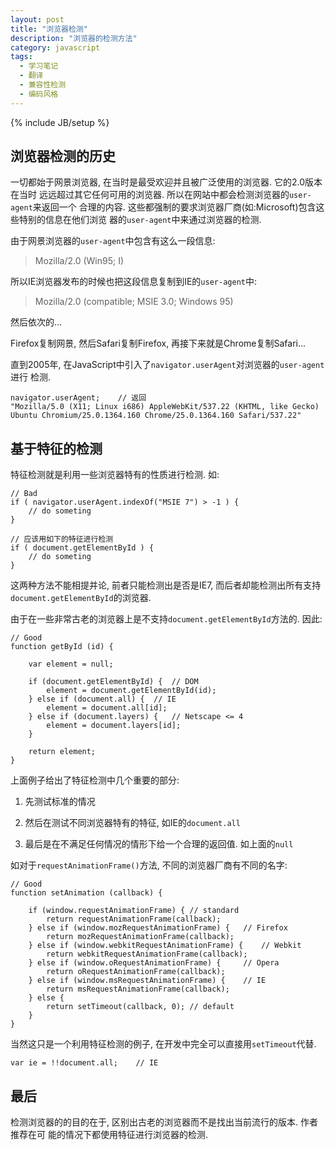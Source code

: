 ```yaml
---
layout: post
title: "浏览器检测"
description: "浏览器的检测方法"
category: javascript
tags: 
  - 学习笔记
  - 翻译
  - 兼容性检测
  - 编码风格
---
```

{% include JB/setup %}

## 浏览器检测的历史

一切都始于网景浏览器, 在当时是最受欢迎并且被广泛使用的浏览器. 它的2.0版本在当时
远远超过其它任何可用的浏览器. 所以在网站中都会检测浏览器的`user-agent`来返回一个
合理的内容. 这些都强制的要求浏览器厂商(如:Microsoft)包含这些特别的信息在他们浏览
器的`user-agent`中来通过浏览器的检测.

由于网景浏览器的`user-agent`中包含有这么一段信息:

> Mozilla/2.0 (Win95; I)

所以IE浏览器发布的时候也把这段信息复制到IE的`user-agent`中:

> Mozilla/2.0 (compatible; MSIE 3.0; Windows 95)

然后依次的...

Firefox复制网景, 然后Safari复制Firefox, 再接下来就是Chrome复制Safari...

直到2005年, 在JavaScript中引入了`navigator.userAgent`对浏览器的`user-agent`进行
检测.

    navigator.userAgent;    // 返回
    "Mozilla/5.0 (X11; Linux i686) AppleWebKit/537.22 (KHTML, like Gecko) Ubuntu Chromium/25.0.1364.160 Chrome/25.0.1364.160 Safari/537.22"

## 基于特征的检测

特征检测就是利用一些浏览器特有的性质进行检测. 如:

    // Bad
    if ( navigator.userAgent.indexOf("MSIE 7") > -1 ) {
        // do someting
    }

    // 应该用如下的特征进行检测
    if ( document.getElementById ) {
        // do someting
    }
<!--more--> 

这两种方法不能相提并论, 前者只能检测出是否是IE7, 而后者却能检测出所有支持
`document.getElementById`的浏览器.

由于在一些非常古老的浏览器上是不支持`document.getElementById`方法的. 因此:

    // Good
    function getById (id) {

        var element = null;

        if (document.getElementById) {  // DOM
            element = document.getElementById(id);
        } else if (document.all) {  // IE
            element = document.all[id];
        } else if (document.layers) {   // Netscape <= 4
            element = document.layers[id];
        }

        return element;
    }

上面例子给出了特征检测中几个重要的部分:

1. 先测试标准的情况

2. 然后在测试不同浏览器特有的特征, 如IE的`document.all`

3. 最后是在不满足任何情况的情形下给一个合理的返回值. 如上面的`null`

如对于`requestAnimationFrame()`方法, 不同的浏览器厂商有不同的名字:

    // Good
    function setAnimation (callback) {

        if (window.requestAnimationFrame) { // standard
            return requestAnimationFrame(callback);
        } else if (window.mozRequestAnimationFrame) {   // Firefox
            return mozRequestAnimationFrame(callback);
        } else if (window.webkitRequestAnimationFrame) {    // Webkit
            return webkitRequestAnimationFrame(callback);
        } else if (window.oRequestAnimationFrame) {     // Opera
            return oRequestAnimationFrame(callback);
        } else if (window.msRequestAnimationFrame) {    // IE
            return msRequestAnimationFrame(callback);
        } else {
            return setTimeout(callback, 0); // default
        }
    }

当然这只是一个利用特征检测的例子, 在开发中完全可以直接用`setTimeout`代替.

    var ie = !!document.all;    // IE

## 最后

检测浏览器的的目的在于, 区别出古老的浏览器而不是找出当前流行的版本. 作者推荐在可
能的情况下都使用特征进行浏览器的检测.

